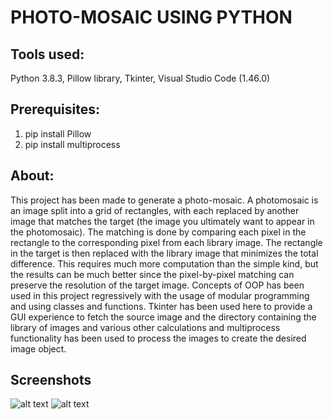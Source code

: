 # PHOTO-MOSAIC USING PYTHON
## Tools used: 
Python 3.8.3, Pillow library, Tkinter, Visual Studio Code (1.46.0)
## Prerequisites: 
1. pip install Pillow
2. pip install multiprocess
## About: 
This project has been made to generate a photo-mosaic.  A photomosaic is an image split into a grid of rectangles, with each replaced by another image that matches the target (the image you ultimately want to appear in the photomosaic). The matching is done by comparing each pixel in the rectangle to the corresponding pixel from each library image. The rectangle in the target is then replaced with the library image that minimizes the total difference. This requires much more computation than the simple kind, but the results can be much better since the pixel-by-pixel matching can preserve the resolution of the target image. Concepts of OOP has been used in this project regressively with the usage of modular programming and using classes and functions. Tkinter has been used here to provide a GUI experience to fetch the source image and the directory containing the library of images and various other calculations and multiprocess functionality has been used to process the images to create the desired image object. 

## Screenshots
![alt text](https://github.com/jayantknaik/PhotoMosaic/blob/master/mosaic.jpeg?raw=true)
![alt text](https://github.com/jayantknaik/PhotoMosaic/blob/master/Media/source.jpg?raw=true)